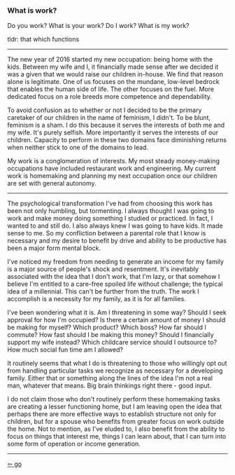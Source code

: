 <link href="../css/styles.css" rel="stylesheet" />

### What is work?

Do you work? What is your work? Do I work? What is my work?

tldr: that which functions
___

The new year of 2016 started my new occupation: being home with the kids. Between my wife and I, it financially made sense after we decided it was a given that we would raise our children in-house. We find that reason alone is legitimate. One of us focuses on the mundane, low-level bedrock that enables the human side of life. The other focuses on the fuel. More dedicated focus on a role breeds more competence and dependability.

To avoid confusion as to whether or not I decided to be the primary caretaker of our children in the name of feminism, I didn't. To be blunt, feminism is a sham. I do this because it serves the interests of both me and my wife. It's purely selfish. More importantly it serves the interests of our children. Capacity to perform in these two domains face diminishing returns when neither stick to one of the domains to lead.

My work is a conglomeration of interests. My most steady money-making occupations have included restaurant work and engineering. My current work is homemaking and planning my next occupation once our children are set with general autonomy.
___

The psychological transformation I've had from choosing this work has been not only humbling, but tormenting. I always thought I was going to work and make money doing something I studied or practiced. In fact, I wanted to and still do. I also always knew I was going to have kids. It made sense to me. So my confliction between a parental role that I know is necessary and my desire to benefit by drive and ability to be productive has been a major form mental block.

I've noticed my freedom from needing to generate an income for my family is a major source of people's shock and resentment. It's inevitably associated with the idea that I don't work, that I'm lazy, or that somehow I believe I'm entitled to a care-free spoiled life without challenge; the typical idea of a millennial. This can't be further from the truth. The work I accomplish is a necessity for my family, as it is for all families.

I've been wondering what it is. Am I threatening in some way? Should I seek approval for how I'm occupied? Is there a certain amount of money I should be making for myself? Which product? Which boss? How far should I commute? How fast should I be making this money? Should I financially support my wife instead? Which childcare service should I outsource to? How much social fun time am I allowed?

It routinely seems that what I do is threatening to those who willingly opt out from handling particular tasks we recognize as necessary for a developing family. Either that or something along the lines of the idea I'm not a real man, whatever that means. Big brain thinkings right there - good input.

I do not claim those who don't routinely perform these homemaking tasks are creating a lesser functioning home, but I am leaving open the idea that perhaps there are more effective ways to establish structure not only for children, but for a spouse who benefits from greater focus on work outside the home. Not to mention, as I've eluded to, I also benefit from the ability to focus on things that interest me, things I can learn about, that I can turn into some form of operation or income generation.
___

[<span>&#8678;</span> go](../projects/index.md)
